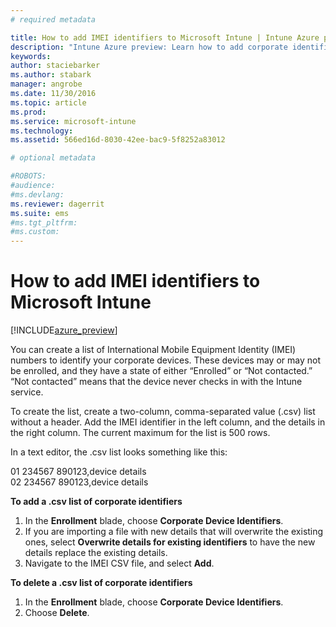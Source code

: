 ```yaml
---
# required metadata

title: How to add IMEI identifiers to Microsoft Intune | Intune Azure preview | Microsoft Docs
description: "Intune Azure preview: Learn how to add corporate identifiers to Intune. "
keywords:
author: staciebarker
ms.author: stabark
manager: angrobe
ms.date: 11/30/2016
ms.topic: article
ms.prod:
ms.service: microsoft-intune
ms.technology:
ms.assetid: 566ed16d-8030-42ee-bac9-5f8252a83012

# optional metadata

#ROBOTS:
#audience:
#ms.devlang:
ms.reviewer: dagerrit
ms.suite: ems
#ms.tgt_pltfrm:
#ms.custom:
---
```


# How to add IMEI identifiers to Microsoft Intune

[!INCLUDE[azure_preview](../includes/azure_preview.md)]

You can create a list of International Mobile Equipment Identity (IMEI) numbers to identify your corporate devices. These devices may or may not be enrolled, and they have a state of either “Enrolled” or “Not contacted.” “Not contacted” means that the device never checks in with the Intune service. 

To create the list, create a two-column, comma-separated value (.csv) list without a header. Add the IMEI identifier in the left column, and the details in the right column. The current maximum for the list is 500 rows.

In a text editor, the .csv list looks something like this:

01 234567 890123,device details</br>
02 234567 890123,device details

**To add a .csv list of corporate identifiers**

1. In the **Enrollment** blade, choose **Corporate Device Identifiers**.
2. If you are importing a file with new details that will overwrite the existing ones, select **Overwrite details for existing identifiers** to have the new details replace the existing details.
3. Navigate to the IMEI CSV file, and select **Add**.

**To delete a .csv list of corporate identifiers**

1. In the **Enrollment** blade, choose **Corporate Device Identifiers**.
2. Choose **Delete**.